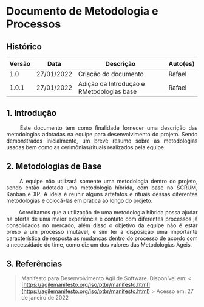 # Documento de Metodologia e Processos

## Histórico
Versão|Data|Descrição|Auto(es)
------|----|---------|--------
1.0   | 27/01/2022 | Criação do documento | Rafael
1.0.1 | 27/01/2022 | Adição da Introdução e RMetodologias base | Rafael

## 1. Introdução
<p align = "justify"> &emsp;&emsp; Este documento tem como finalidade fornecer uma descrição das metodologias adotadas na equipe para desenvolvimento do projeto. Sendo demonstrados inicialmente, um breve resumo sobre as metodologias usadas bem como as cerimônias/rituais realizados pela equipe. </p>

## 2. Metodologias de Base
<p align = "justify"> &emsp;&emsp; A equipe não utilizará somente uma metodologia dentro do projeto, sendo então adotada uma metodologia híbrida, com base no SCRUM, Kanban e XP. A ideia é reunir alguns artefatos e rituais dessas diferentes metodologias e colocá-las em prática ao longo do projeto. </p>

<p align = "justify"> &emsp;&emsp; Acreditamos que a utilização de uma metodologia híbrida possa ajudar na oferta de uma maior experiência e contato com diferentes processos já consolidados no mercado, além disso o objetivo da equipe não é estar preso a um processo imutável, e sim ter a disposição uma importante característica de resposta as mudanças dentro do processo de acordo com a necessidade do time, como diz um dos valores das Metodologias Ágeis. </p>


## 3. Referências
> Manifesto para Desenvolvimento Ágil de Software. Disponível em: < [https://agilemanifesto.org/iso/ptbr/manifesto.html](https://agilemanifesto.org/iso/ptbr/manifesto.html) > Acesso em: 27 de janeiro de 2022